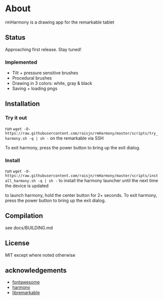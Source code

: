 # About

rmHarmony is a drawing app for the remarkable tablet

## Status

Approaching first release. Stay tuned!

### Implemented

* Tilt + pressure sensitive brushes
* Procedural brushes
* Drawing in 3 colors: white, gray & black
* Saving + loading pngs

## Installation

### Try it out

run `wget -O- https://raw.githubusercontent.com/raisjn/rmHarmony/master/scripts/try_harmony.sh -q | sh -` on the remarkable via SSH

To exit harmony, press the power button to bring up the exit dialog.

### Install

run `wget -O- https://raw.githubusercontent.com/raisjn/rmHarmony/master/scripts/install_harmony.sh -q | sh -` to install the harmony launcher until the next time the device is updated


to launch harmony, hold the center button for 2+ seconds. To exit harmony,
press the power button to bring up the exit dialog.

## Compilation

see docs/BUILDING.md

## License

MIT except where noted otherwise

## acknowledgements

* [fontawesome](https://fontawesome.com)
* [harmony](https://github.com/mrdoob/harmony)
* [libremarkable](https://github.com/canselcik/libremarkable)
